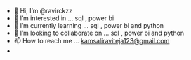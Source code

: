 - 👋 Hi, I’m @ravirckzz
- 👀 I’m interested in ... sql , power bi
- 🌱 I’m currently learning ... sql , power bi and python
- 💞️ I’m looking to collaborate on ... sql , power bi and python
- 📫 How to reach me ... kamsaliraviteja123@gmail.com
- 

<!---
ravirckzz/ravirckzz is a ✨ special ✨ repository because its `README.md` (this file) appears on your GitHub profile.
You can click the Preview link to take a look at your changes.
--->
